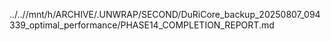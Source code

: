 ../..//mnt/h/ARCHIVE/.UNWRAP/SECOND/DuRiCore_backup_20250807_094339_optimal_performance/PHASE14_COMPLETION_REPORT.md